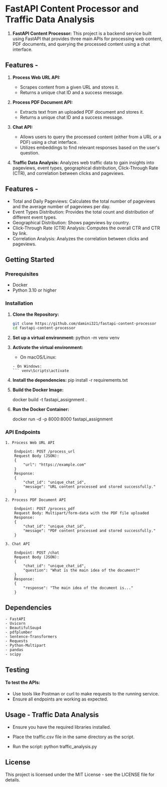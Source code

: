 # FastAPI Content Processor and Traffic Data Analysis

1. **FastAPI Content Processor:**
    This project is a backend service built using FastAPI that provides three main APIs for processing web content, PDF documents, and querying the processed content using a chat interface.

## Features -

1. **Process Web URL API:**
   - Scrapes content from a given URL and stores it.
   - Returns a unique chat ID and a success message.

2. **Process PDF Document API:**
   - Extracts text from an uploaded PDF document and stores it.
   - Returns a unique chat ID and a success message.

3. **Chat API:**
   - Allows users to query the processed content (either from a URL or a PDF) using a chat interface.
   - Utilizes embeddings to find relevant responses based on the user's question.

2. **Traffic Data Analysis:**
    Analyzes web traffic data to gain insights into pageviews, event types, geographical distribution, Click-Through Rate (CTR), and correlation between clicks and pageviews.

## Features -

- Total and Daily Pageviews: Calculates the total number of pageviews and the average number of pageviews per day.
- Event Types Distribution: Provides the total count and distribution of different event types.
- Geographical Distribution: Shows pageviews by country.
- Click-Through Rate (CTR) Analysis: Computes the overall CTR and CTR by link.
- Correlation Analysis: Analyzes the correlation between clicks and pageviews.

## Getting Started

### Prerequisites

- Docker
- Python 3.10 or higher

### Installation

1. **Clone the Repository:**

   ```bash
   git clone https://github.com/damini321/fastapi-content-processor
   cd fastapi-content-processor

2. **Set up a virtual environment:**
    python -m venv venv

3. **Activate the virtual environment:**
    - On macOS/Linux: 
    ``` source venv/bin/activate
    - On Windows:
    ``` venv\Scripts\activate

4. **Install the dependencies:**
    pip install -r requirements.txt

5. **Build the Docker Image:**

    docker build -t fastapi_assignment .

6. **Run the Docker Container:**

    docker run -d -p 8000:8000 fastapi_assignment

### API Endpoints
    1. Process Web URL API

        Endpoint: POST /process_url
        Request Body (JSON): 
        {
            "url": "https://example.com"
        }
        Response:
        {
            "chat_id": "unique_chat_id",
            "message": "URL content processed and stored successfully."
        }

    2. Process PDF Document API

        Endpoint: POST /process_pdf
        Request Body: Multipart/form-data with the PDF file uploaded
        Response:
        {
            "chat_id": "unique_chat_id",
            "message": "PDF content processed and stored successfully."
        }

    3. Chat API

        Endpoint: POST /chat
        Request Body (JSON):
        {
            "chat_id": "unique_chat_id",
            "question": "What is the main idea of the document?"
        }
        Response:
        {
            "response": "The main idea of the document is..."
        }

## Dependencies
    - FastAPI
    - Uvicorn
    - BeautifulSoup4
    - pdfplumber
    - Sentence-Transformers
    - Requests
    - Python-Multipart
    - pandas
    - scipy

## Testing
#### To test the APIs:
- Use tools like Postman or curl to make requests to the running service.
- Ensure all endpoints are working as expected.

## Usage - Traffic Data Analysis
- Ensure you have the required libraries installed.

- Place the traffic.csv file in the same directory as the script.

- Run the script:
    python traffic_analysis.py

## License
This project is licensed under the MIT License - see the LICENSE file for details.
